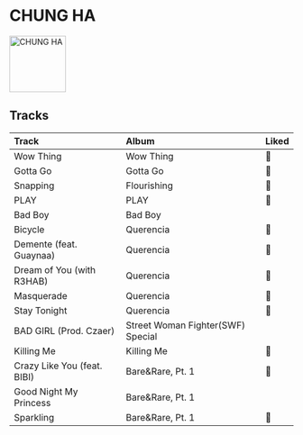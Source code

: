 
# CHUNG HA


<img src="https://i.scdn.co/image/ab6761610000e5eb93c6f21062da1ef012275ff6" alt="CHUNG HA" width="100" />

## Tracks

| Track                       | Album                             | Liked   |
|:----------------------------|:----------------------------------|:--------|
| Wow Thing                   | Wow Thing                         | 💚       |
| Gotta Go                    | Gotta Go                          | 💚       |
| Snapping                    | Flourishing                       | 💚       |
| PLAY                        | PLAY                              | 💚       |
| Bad Boy                     | Bad Boy                           |         |
| Bicycle                     | Querencia                         | 💚       |
| Demente (feat. Guaynaa)     | Querencia                         | 💚       |
| Dream of You (with R3HAB)   | Querencia                         | 💚       |
| Masquerade                  | Querencia                         | 💚       |
| Stay Tonight                | Querencia                         | 💚       |
| BAD GIRL (Prod. Czaer)      | Street Woman Fighter(SWF) Special |         |
| Killing Me                  | Killing Me                        | 💚       |
| Crazy Like You (feat. BIBI) | Bare&Rare, Pt. 1                  | 💚       |
| Good Night My Princess      | Bare&Rare, Pt. 1                  |         |
| Sparkling                   | Bare&Rare, Pt. 1                  | 💚       |